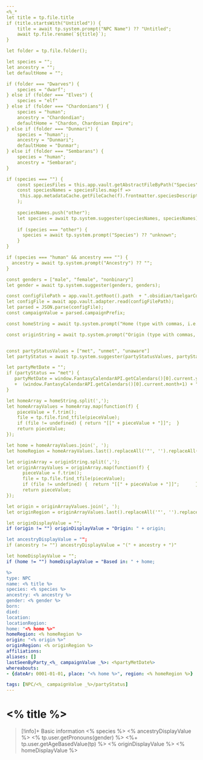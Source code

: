 ```yaml
---
<%_*
let title = tp.file.title
if (title.startsWith("Untitled")) {
    title = await tp.system.prompt("NPC Name") ?? "Untitled";
    await tp.file.rename(`${title}`);
}

let folder = tp.file.folder();

let species = "";
let ancestry = "";
let defaultHome = "";

if (folder === "Dwarves") {
	species = "dwarf";
} else if (folder === "Elves") {
	species = "elf"
} else if (folder === "Chardonians") {
	species = "human";
	ancestry = "Chardondian";
	defaultHome = "Chardon, Chardonian Empire";
} else if (folder === "Dunmari") {
	species = "human";;
	ancestry = "Dunmari";
	defaultHome = "Dunmar";
} else if (folder === "Sembarans") {
	species = "human";
	ancestry = "Sembaran";
}

if (species === "") {	
	const speciesFiles = this.app.vault.getAbstractFileByPath("Species").children;
	const speciesNames = speciesFiles.map(f =>
	 this.app.metadataCache.getFileCache(f).frontmatter.speciesDescriptor
	);
	
	speciesNames.push("other");
	let species = await tp.system.suggester(speciesNames, speciesNames);
	
	if (species === "other") {
	  species = await tp.system.prompt("Species") ?? "unknown";
	}
}

if (species === "human" && ancestry === "") {
  ancestry = await tp.system.prompt("Ancestry") ?? "";
}

const genders = ["male", "female", "nonbinary"]
let gender = await tp.system.suggester(genders, genders);

const configFilePath = app.vault.getRoot().path  + ".obsidian/taelgarConfig.json";
let configFile = await app.vault.adapter.read(configFilePath);
let parsed = JSON.parse(configFile);       
const campaignValue = parsed.campaignPrefix;

const homeString = await tp.system.prompt("Home (type with commas, i.e. somwhere along the river, Cleenseau, Sembara)", defaultHome) ?? "";

const originString = await tp.system.prompt("Origin (type with commas, i.e. somwhere along the river, Cleenseau, Sembara)") ?? "";


const partyStatusValues = ["met", "unmet", "unaware"]
let partyStatus = await tp.system.suggester(partyStatusValues, partyStatusValues);

let partyMetDate = "";
if (partyStatus == "met") {
   partyMetDate = window.FantasyCalendarAPI.getCalendars()[0].current.year + "-"
   +  (window.FantasyCalendarAPI.getCalendars()[0].current.month+1) + "-" +  window.FantasyCalendarAPI.getCalendars()[0].current.day;
}

let homeArray = homeString.split(',');
let homeArrayValues = homeArray.map(function(f) {
	pieceValue = f.trim();
	file = tp.file.find_tfile(pieceValue);
	if (file != undefined) { return "[[" + pieceValue + "]]";  }
	return pieceValue;
});

let home = homeArrayValues.join(', ');
let homeRegion = homeArrayValues.last().replaceAll('"', '').replaceAll('[', '').replaceAll(']', '');

let originArray = originString.split(',');
let originArrayValues = originArray.map(function(f) {
	  pieceValue = f.trim();
	  file = tp.file.find_tfile(pieceValue);
	  if (file != undefined) {  return "[[" + pieceValue + "]]";	  }
	  return pieceValue;
});

let origin = originArrayValues.join(', ');
let originRegion = originArrayValues.last().replaceAll('"', '').replaceAll('[', '').replaceAll(']', '');

let originDisplayValue = "";
if (origin != "") originDisplayValue = "Origin: " + origin;

let ancestryDisplayValue = "";
if (ancestry != "") ancestryDisplayValue = "(" + ancestry + ")" 

let homeDisplayValue = "";
if (home != "") homeDisplayValue = "Based in: " + home;

%>
type: NPC
name: <% title %>
species: <% species %>
ancestry: <% ancestry %>
gender: <% gender %>
born: 
died: 
location: 
locationRegion:
home: "<% home %>"
homeRegion: <% homeRegion %>
origin: "<% origin %>"
originRegion: <% originRegion %>
affiliations: 
aliases: []
lastSeenByParty_<%_ campaignValue _%>: <%partyMetDate%>
whereabouts: 
- {dateAr: 0001-01-01, place: "<% home %>", region: <% homeRegion %>}

tags: [NPC/<%_ campaignValue _%>/partyStatus]
---
```


# <% title %>
>[!info]+ Basic information
><% species %> <% ancestryDisplayValue %> <% tp.user.getPronouns(gender) %>
><%+ tp.user.getAgeBasedValue(tp) %>
><% originDisplayValue %>
><% homeDisplayValue %>
